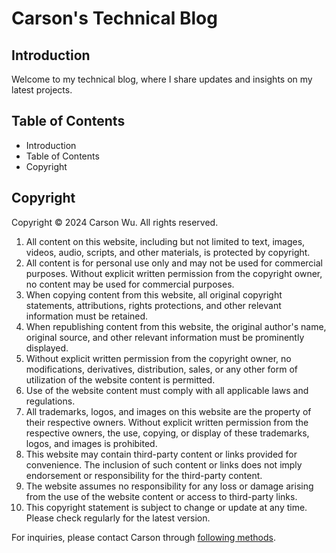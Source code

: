 # Carson's Technical Blog

## Introduction

Welcome to my technical blog, where I share updates and insights on my latest projects.


## Table of Contents


- Introduction
- Table of Contents
- Copyright

## Copyright

Copyright © 2024 Carson Wu. All rights reserved.

1. All content on this website, including but not limited to text, images, videos, audio, scripts, and other materials, is protected by copyright.
2. All content is for personal use only and may not be used for commercial purposes. Without explicit written permission from the copyright owner, no content may be used for commercial purposes.
3. When copying content from this website, all original copyright statements, attributions, rights protections, and other relevant information must be retained.
4. When republishing content from this website, the original author's name, original source, and other relevant information must be prominently displayed.
5. Without explicit written permission from the copyright owner, no modifications, derivatives, distribution, sales, or any other form of utilization of the website content is permitted.
6. Use of the website content must comply with all applicable laws and regulations.
7. All trademarks, logos, and images on this website are the property of their respective owners. Without explicit written permission from the respective owners, the use, copying, or display of these trademarks, logos, and images is prohibited.
8. This website may contain third-party content or links provided for convenience. The inclusion of such content or links does not imply endorsement or responsibility for the third-party content.
9. The website assumes no responsibility for any loss or damage arising from the use of the website content or access to third-party links.
10. This copyright statement is subject to change or update at any time. Please check regularly for the latest version.

For inquiries, please contact Carson through [following methods](https://github.com/dev1virtuoso/Documentation/blob/main/dev1virtuoso/Attachment/dev1virtuoso/carson-wu.md).
